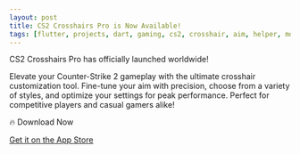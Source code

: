 ```yaml
---
layout: post
title: CS2 Crosshairs Pro is Now Available!
tags: [flutter, projects, dart, gaming, cs2, crosshair, aim, helper, mobile, iOS]
---
```


CS2 Crosshairs Pro has officially launched worldwide!

Elevate your Counter-Strike 2 gameplay with the ultimate crosshair customization tool. Fine-tune your aim with precision, choose from a variety of styles, and optimize your settings for peak performance. Perfect for competitive players and casual gamers alike!

🔥 Download Now

[Get it on the App Store](https://apps.apple.com/app/cs2-crosshairs-pro-aim-helper/id6740480835)
